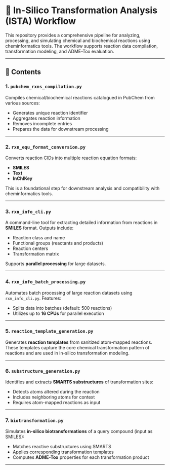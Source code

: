 # 🧬 In-Silico Transformation Analysis (ISTA) Workflow

This repository provides a comprehensive pipeline for analyzing, processing, and simulating chemical and biochemical reactions using cheminformatics tools. The workflow supports reaction data compilation, transformation modeling, and ADME-Tox evaluation.

---

## 📁 Contents

### 1. `pubchem_rxns_compilation.py`

Compiles chemical/biochemical reactions catalogued in PubChem from various sources:
- Generates unique reaction identifier
- Aggregates reaction information
- Removes incomplete entries
- Prepares the data for downstream processing

---

### 2. `rxn_equ_format_conversion.py`

Converts reaction CIDs into multiple reaction equation formats:
- **SMILES**
- **Text**
- **InChIKey**

This is a foundational step for downstream analysis and compatibility with cheminformatics tools.

---

### 3. `rxn_info_cli.py`

A command-line tool for extracting detailed information from reactions in **SMILES** format. Outputs include:
- Reaction class and name
- Functional groups (reactants and products)
- Reaction centers
- Transformation matrix

Supports **parallel processing** for large datasets.

---

### 4. `rxn_info_batch_processing.py`

Automates batch processing of large reaction datasets using `rxn_info_cli.py`. Features:
- Splits data into batches (default: 500 reactions)
- Utilizes up to **16 CPUs** for parallel execution

---

### 5. `reaction_template_generation.py`

Generates **reaction templates** from sanitized atom-mapped reactions. These templates capture the core chemical transformation pattern of reactions and are used in in-silico transformation modeling.

---
### 6. `substructure_generation.py`

Identifies and extracts **SMARTS substructures** of transformation sites:
- Detects atoms altered during the reaction
- Includes neighboring atoms for context
- Requires atom-mapped reactions as input

---

### 7. `biotransformation.py`

Simulates **in-silico biotransformations** of a query compound (input as SMILES):
- Matches reactive substructures using SMARTS
- Applies corresponding transformation templates
- Computes **ADME-Tox** properties for each transformation product

---
